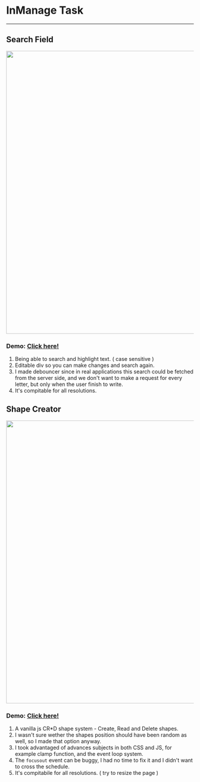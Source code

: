 # InManage Task
<hr />

## Search Field

<img src="assets/demo1.gif" width="760" />

### Demo: <a href="https://danielpaz.me/inManage/search-text.html">Click here!</a>

1. Being able to search and highlight text. ( case sensitive )
2. Editable div so you can make changes and search again.
3. I made debouncer since in real applications this search could be fetched from the server side, and we don't want to make a request for every letter, but only when the user finish to write.
4. It's compitable for all resolutions.


## Shape Creator

<img src="assets/demo2.gif" width="760" />

### Demo: <a href="https://danielpaz.me/inManage/shape-creator.html">Click here!</a>

1. A vanilla js CR*D shape system - Create, Read and Delete shapes.
2. I wasn't sure wether the shapes position should have been random as well, so I made that option anyway.
3. I took advantaged of advances subjects in both CSS and JS, for example clamp function, and the event loop system.
4. The `focusout` event can be buggy, I had no time to fix it and I didn't want to cross the schedule.
5. It's compitabile for all resolutions. ( try to resize the page )
